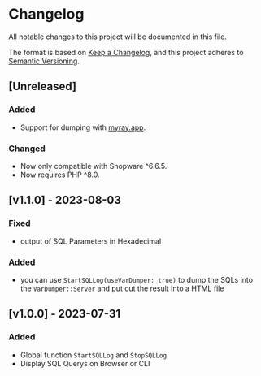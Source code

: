 # Changelog
All notable changes to this project will be documented in this file.

The format is based on [Keep a Changelog](https://keepachangelog.com/en/1.0.0/),
and this project adheres to [Semantic Versioning](https://semver.org/spec/v2.0.0.html).

## [Unreleased]

### Added
- Support for dumping with [myray.app](https://myray.app).

### Changed
- Now only compatible with Shopware ^6.6.5.
- Now requires PHP ^8.0.

## [v1.1.0] - 2023-08-03

### Fixed

- output of SQL Parameters in Hexadecimal

### Added

- you can use `StartSQLLog(useVarDumper: true)` to dump the SQLs into the `VarDumper::Server` and put out the result into a HTML file

## [v1.0.0] - 2023-07-31

### Added

- Global function `StartSQLLog` and `StopSQLLog`
- Display SQL Querys on Browser or CLI
